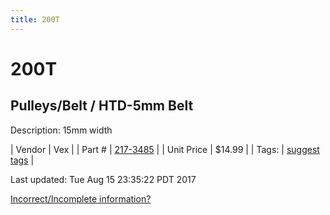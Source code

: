 ```yaml
---
title: 200T
---
```


# 200T
## Pulleys/Belt / HTD-5mm Belt
Description: 	15mm width 

| Vendor | Vex | 
| Part # | [217-3485](http://www.vexrobotics.com/vexpro/motion/belts-and-pulleys/htdbelts15.html) | 
| Unit Price | $14.99 | 
| Tags: | [suggest tags](https://docs.google.com/forms/d/e/1FAIpQLSeWyY8v3RgOty-MyWmh9U0iivNYN_molChYyS-0U-o-kOAv_g/viewform) | 

Last updated: Tue Aug 15 23:35:22 PDT 2017

 [Incorrect/Incomplete information?](https://docs.google.com/forms/d/e/1FAIpQLSeWyY8v3RgOty-MyWmh9U0iivNYN_molChYyS-0U-o-kOAv_g/viewform)